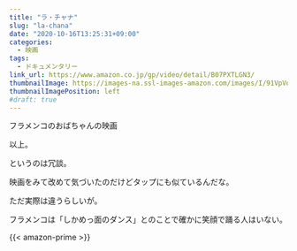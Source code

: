 ```yaml
---
title: "ラ・チャナ"
slug: "la-chana"
date: "2020-10-16T13:25:31+09:00"
categories:
  - 映画
tags:
  - ドキュメンタリー
link_url: https://www.amazon.co.jp/gp/video/detail/B07PXTLGN3/
thumbnailImage: https://images-na.ssl-images-amazon.com/images/I/91VpVovHy9L._SX300_.jpg
thumbnailImagePosition: left
#draft: true
---
```

フラメンコのおばちゃんの映画
<!--more-->
以上。

というのは冗談。

映画をみて改めて気づいたのだけどタップにも似ているんだな。

ただ実際は違うらしいが。

フラメンコは「しかめっ面のダンス」とのことで確かに笑顔で踊る人はいない。

{{< amazon-prime >}}
